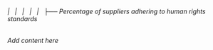 ###### |   |   |   |   |   ├── Percentage of suppliers adhering to human rights standards

*Add content here*